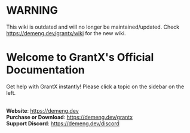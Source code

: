 # WARNING
This wiki is outdated and will no longer be maintained/updated. Check https://demeng.dev/grantx/wiki for the new wiki.

# Welcome to GrantX's Official Documentation
Get help with GrantX instantly! Please click a topic on the sidebar on the left.</br></br>

**Website**: https://demeng.dev</br>
**Purchase or Download**: https://demeng.dev/grantx</br>
**Support Discord**: https://demeng.dev/discord
